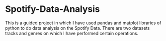 # Spotify-Data-Analysis

This is a guided project in which I have used pandas and matplot libraries of python to do data analysis on the Spotify Data. There are two datasets tracks and genres on which I have performed certain operations.

